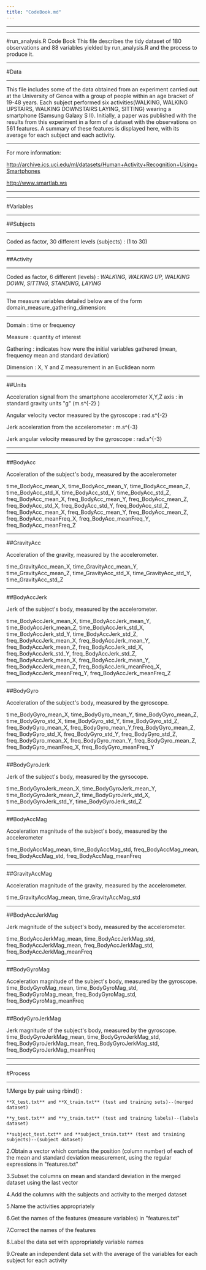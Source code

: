 ```yaml
---
title: "CodeBook.md"
---
```



***
***




#run_analysis.R Code Book
This file describes the tidy dataset of 180 observations and 88 variables yielded by run_analysis.R and the process to produce it.    

***

#Data

***

This file includes some of the data obtained from an experiment carried out at the University of Genoa with a group of people within an age bracket of 19-48 years. Each subject performed six activities(WALKING, WALKING UPSTAIRS, WALKING DOWNSTAIRS  LAYING, SITTING) wearing a smartphone (Samsung Galaxy S II). Initially, a paper was published with the results from this experiment in a form of a dataset with the observations on 561 features. A summary of these features is displayed here, with its  average for each subject and each activity.

***

For more information:
    
http://archive.ics.uci.edu/ml/datasets/Human+Activity+Recognition+Using+Smartphones

http://www.smartlab.ws

***
***




#Variables



***

##Subjects 

***

Coded as factor, 30 different levels (subjects) : (1 to 30)

***

##Activity 

***

Coded as factor, 6 different (levels) : *WALKING, WALKING UP, WALKING DOWN, SITTING, STANDING, LAYING*



***



The measure variables detailed below are of the form domain_measure_gathering_dimension:

***


Domain : time or frequency  

Measure : quantity of interest 

Gathering : indicates how were the initial variables gathered (mean, frequency mean and standard deviation)  

Dimension : X, Y and Z measurement in an Euclidean norm  
  
***


  
##Units
  
  Acceleration signal from the smartphone accelerometer X,Y,Z axis : in standard gravity units "g" (m.s^{-2} )
  
  Angular velocity vector measured by the gyroscope : rad.s^{-2} 
  
  Jerk acceleration from the accelerometer : m.s^{-3} 
  
  Jerk angular velocity measured by the gyroscope : rad.s^{-3}
  
  

***
***


##BodyAcc

Acceleration of the subject's body, measured by the accelerometer

time_BodyAcc_mean_X, time_BodyAcc_mean_Y, time_BodyAcc_mean_Z, time_BodyAcc_std_X, time_BodyAcc_std_Y,          time_BodyAcc_std_Z, freq_BodyAcc_mean_X, freq_BodyAcc_mean_Y, freq_BodyAcc_mean_Z, 
freq_BodyAcc_std_X, freq_BodyAcc_std_Y, freq_BodyAcc_std_Z, freq_BodyAcc_mean_X, freq_BodyAcc_mean_Y, freq_BodyAcc_mean_Z, freq_BodyAcc_meanFreq_X, freq_BodyAcc_meanFreq_Y, freq_BodyAcc_meanFreq_Z

***



##GravityAcc

Acceleration of the gravity, measured by the accelerometer.

time_GravityAcc_mean_X, time_GravityAcc_mean_Y, time_GravityAcc_mean_Z, time_GravityAcc_std_X, time_GravityAcc_std_Y, time_GravityAcc_std_Z

***



##BodyAccJerk

Jerk of the subject's body, measured by the accelerometer.

time_BodyAccJerk_mean_X, time_BodyAccJerk_mean_Y, time_BodyAccJerk_mean_Z, time_BodyAccJerk_std_X,      time_BodyAccJerk_std_Y, time_BodyAccJerk_std_Z, freq_BodyAccJerk_mean_X, freq_BodyAccJerk_mean_Y, freq_BodyAccJerk_mean_Z, freq_BodyAccJerk_std_X, freq_BodyAccJerk_std_Y, freq_BodyAccJerk_std_Z, freq_BodyAccJerk_mean_X, freq_BodyAccJerk_mean_Y, freq_BodyAccJerk_mean_Z, freq_BodyAccJerk_meanFreq_X, freq_BodyAccJerk_meanFreq_Y, freq_BodyAccJerk_meanFreq_Z

***

##BodyGyro

Acceleration of the subject's body, measured by the gyroscope.

time_BodyGyro_mean_X, time_BodyGyro_mean_Y, time_BodyGyro_mean_Z, time_BodyGyro_std_X, time_BodyGyro_std_Y, time_BodyGyro_std_Z, freq_BodyGyro_mean_X, freq_BodyGyro_mean_Y,freq_BodyGyro_mean_Z, freq_BodyGyro_std_X, freq_BodyGyro_std_Y, freq_BodyGyro_std_Z, 
freq_BodyGyro_mean_X, freq_BodyGyro_mean_Y, freq_BodyGyro_mean_Z, freq_BodyGyro_meanFreq_X, freq_BodyGyro_meanFreq_Y

***


##BodyGyroJerk

Jerk of the subject's body, measured by the gyrsocope.
 
time_BodyGyroJerk_mean_X, time_BodyGyroJerk_mean_Y, time_BodyGyroJerk_mean_Z, time_BodyGyroJerk_std_X, time_BodyGyroJerk_std_Y, time_BodyGyroJerk_std_Z

***



##BodyAccMag

Acceleration magnitude of the subject's body, measured by the accelerometer

time_BodyAccMag_mean, time_BodyAccMag_std, freq_BodyAccMag_mean, freq_BodyAccMag_std, freq_BodyAccMag_meanFreq

***



##GravityAccMag

Acceleration magnitude of the gravity, measured by the accelerometer.

time_GravityAccMag_mean, time_GravityAccMag_std

***


##BodyAccJerkMag

Jerk magnitude of the subject's body, measured by the accelerometer.

time_BodyAccJerkMag_mean, time_BodyAccJerkMag_std, freq_BodyAccJerkMag_mean, freq_BodyAccJerkMag_std, freq_BodyAccJerkMag_meanFreq

***


##BodyGyroMag

Acceleration magnitude of the subject's body, measured by the gyroscope.
time_BodyGyroMag_mean, time_BodyGyroMag_std, freq_BodyGyroMag_mean, freq_BodyGyroMag_std, freq_BodyGyroMag_meanFreq


***

##BodyGyroJerkMag

Jerk magnitude of the subject's body, measured by the gyroscope.
time_BodyGyroJerkMag_mean, time_BodyGyroJerkMag_std, freq_BodyGyroJerkMag_mean, freq_BodyGyroJerkMag_std, freq_BodyGyroJerkMag_meanFreq

***
***



#Process 

***

1.Merge by pair using rbind() :

    **X_test.txt** and **X_train.txt** (test and training sets)--(merged dataset)

    **y_test.txt** and **y_train.txt** (test and training labels)--(labels dataset)

    **subject_test.txt** and **subject_train.txt** (test and training subjects)--(subject dataset)


2.Obtain a vector which contains the position (column number) of each of the mean and standard deviation measurement, using the regular expressions in "features.txt"


3.Subset the columns on mean and standard deviation in the merged dataset using the last vector 


4.Add the columns with the subjects and activity to the merged dataset


5.Name the activities appropriately


6.Get the names of the features (measure variables) in "features.txt" 


7.Correct the names of the features


8.Label the data set with appropriately variable names


9.Create an independent data set with the average of the variables for each subject for each activity
  




